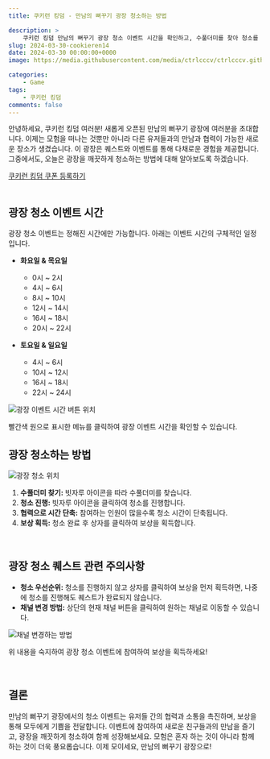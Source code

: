 ```yaml
---
title: 쿠키런 킹덤 - 만남의 뻐꾸기 광장 청소하는 방법

description: >  
    쿠키런 킹덤 만남의 뻐꾸기 광장 청소 이벤트 시간을 확인하고, 수풀더미를 찾아 청소를 진행하여 보상을 획득하세요.
slug: 2024-03-30-cookieren14
date: 2024-03-30 00:00:00+0000
image: https://media.githubusercontent.com/media/ctrlcccv/ctrlcccv.github.io/master/assets/img/post/2024-03-30-cookieren14.webp

categories:
    - Game
tags:
    - 쿠키런 킹덤
comments: false
---
```

안녕하세요, 쿠키런 킹덤 여러분! 새롭게 오픈된 만남의 뻐꾸기 광장에 여러분을 초대합니다. 이제는 모험을 떠나는 것뿐만 아니라 다른 유저들과의 만남과 협력이 가능한 새로운 장소가 생겼습니다. 이 광장은 퀘스트와 이벤트를 통해 다채로운 경험을 제공합니다. 그중에서도, 오늘은 광장을 깨끗하게 청소하는 방법에 대해 알아보도록 하겠습니다.  

<div class="btn_wrap">
    <a href="https://www.sk2gacha.com/ckk/coupon/">쿠키런 킹덤 쿠폰 등록하기</a>
</div>

<br>

## 광장 청소 이벤트 시간

광장 청소 이벤트는 정해진 시간에만 가능합니다. 아래는 이벤트 시간의 구체적인 일정입니다.

* **화요일 & 목요일**
  * 0시 ~ 2시 
  * 4시 ~ 6시
  * 8시 ~ 10시 
  * 12시 ~ 14시 
  * 16시 ~ 18시 
  * 20시 ~ 22시
  
* **토요일 & 일요일**
  * 4시 ~ 6시
  * 10시 ~ 12시
  * 16시 ~ 18시
  * 22시 ~ 24시

![광장 이벤트 시간 버튼 위치](https://media.githubusercontent.com/media/ctrlcccv/ctrlcccv.github.io/master/assets/img/post/2024-03-30-cookieren14-1.webp)  

빨간색 원으로 표시한 메뉴를 클릭하여 광장 이벤트 시간을 확인할 수 있습니다.  



<ins class="adsbygoogle"
     style="display:block; text-align:center;"
     data-ad-layout="in-article"
     data-ad-format="fluid"
     data-ad-client="ca-pub-8535540836842352"
     data-ad-slot="2974559225"></ins>
<script>
     (adsbygoogle = window.adsbygoogle || []).push({});
</script>


## 광장 청소하는 방법

![광장 청소 위치](https://media.githubusercontent.com/media/ctrlcccv/ctrlcccv.github.io/master/assets/img/post/2024-03-30-cookieren14-2.webp)

1. **수풀더미 찾기:** 빗자루 아이콘을 따라 수풀더미를 찾습니다.
2. **청소 진행:** 빗자루 아이콘을 클릭하여 청소를 진행합니다.
3. **협력으로 시간 단축:** 참여하는 인원이 많을수록 청소 시간이 단축됩니다.
4. **보상 획득:** 청소 완료 후 상자를 클릭하여 보상을 획득합니다.

<br>

## 광장 청소 퀘스트 관련 주의사항

- **청소 우선순위:** 청소를 진행하지 않고 상자를 클릭하여 보상을 먼저 획득하면, 나중에 청소를 진행해도 퀘스트가 완료되지 않습니다.
- **채널 변경 방법:** 상단의 현재 채널 버튼을 클릭하여 원하는 채널로 이동할 수 있습니다.  

![채널 변경하는 방법](https://media.githubusercontent.com/media/ctrlcccv/ctrlcccv.github.io/master/assets/img/post/2024-03-30-cookieren14-3.webp)

위 내용을 숙지하여 광장 청소 이벤트에 참여하여 보상을 획득하세요!  

<br>

## 결론
만남의 뻐꾸기 광장에서의 청소 이벤트는 유저들 간의 협력과 소통을 촉진하며, 보상을 통해 모두에게 기쁨을 전달합니다. 이벤트에 참여하여 새로운 친구들과의 만남을 즐기고, 광장을 깨끗하게 청소하여 함께 성장해보세요. 모험은 혼자 하는 것이 아니라 함께 하는 것이 더욱 풍요롭습니다. 이제 모이세요, 만남의 뻐꾸기 광장으로!  
